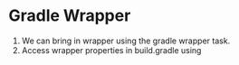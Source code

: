 # Gradle Wrapper

1. We can bring in wrapper using the gradle wrapper task.
2. Access wrapper properties in build.gradle using 

